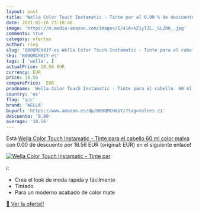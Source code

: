 ```yaml
---
layout: post
title: 'Wella Color Touch Instamatic - Tinte par al 0.00 % de descuento'
date: 2021-02-16 23:10:40
image: 'https://m.media-amazon.com/images/I/41A+kZ1yTZL._SL200_.jpg'
comments: true
category: ofertas
author: ring
slug: 'B00QMCH81Y-es Wella Color Touch Instamatic - Tinte para el cabello 60 ml...'
sku: 'B00QMCH81Y-es'
tags: [ 'wella', ]
actualPrice: 18.56 EUR
currency: EUR
price: 18.56
comparePrice:  EUR
prodname: 'Wella Color Touch Instamatic - Tinte para el cabello  60 ml   color malva'
country: 'es'
flag: '🇪🇸'
brand: 'WELLA'
buyurl: 'https://www.amazon.es/dp/B00QMCH81Y/?tag=tolees-21'
descuento: '0.00'
average: '18.56'
---
```


Está [Wella Color Touch Instamatic - Tinte para el cabello  60 ml   color malva](https://www.amazon.es/dp/B00QMCH81Y/?tag=tolees-21) con 0.00 de descuento por 18.56 EUR (original:  EUR) en el siguiente enlace!

[![Wella Color Touch Instamatic - Tinte par](https://m.media-amazon.com/images/I/41A+kZ1yTZL._SL200_.jpg)](https://www.amazon.es/dp/B00QMCH81Y/?tag=tolees-21)

ℹ️:

- Crea el look de moda rápida y fácilmente
- Tintado
- Para un moderno acabado de color mate

[🛒 Ver la oferta!!](https://www.amazon.es/dp/B00QMCH81Y/?tag=tolees-21)

